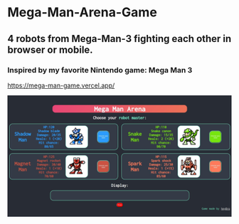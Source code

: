 # Mega-Man-Arena-Game
## 4 robots from Mega-Man-3 fighting each other in browser or mobile.
### Inspired by my favorite Nintendo game: Mega Man 3

https://mega-man-game.vercel.app/

![mega man arena image](/public/megaman_preview.jpg)
